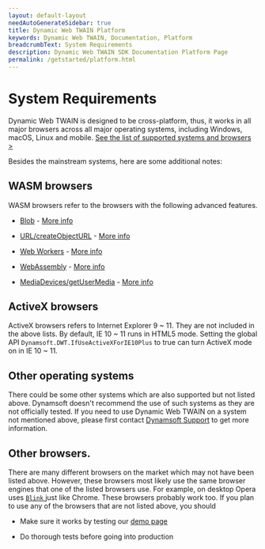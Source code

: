 ```yaml
---
layout: default-layout
needAutoGenerateSidebar: true
title: Dynamic Web TWAIN Platform
keywords: Dynamic Web TWAIN, Documentation, Platform
breadcrumbText: System Requirements
description: Dynamic Web TWAIN SDK Documentation Platform Page
permalink: /getstarted/platform.html
---
```


# System Requirements

Dynamic Web TWAIN is designed to be cross-platform, thus, it works in all major browsers across all major operating systems, including Windows, macOS, Linux and mobile. [See the list of supported systems and browsers >](https://www.dynamsoft.com/web-twain/features/)

Besides the mainstream systems, here are some additional notes:

## WASM browsers

WASM browsers refer to the browsers with the following advanced features.

- [Blob](https://developer.mozilla.org/en-US/docs/Web/API/Blob) - [More info](https://caniuse.com/#feat=blobbuilder)

- [URL/createObjectURL](https://developer.mozilla.org/en-US/docs/Web/API/URL/createObjectURL) - [More info](https://caniuse.com/#feat=bloburls)

- [Web Workers](https://developer.mozilla.org/en-US/docs/Web/API/Web_Workers_API) - [More info](https://caniuse.com/#feat=webworkers)

- [WebAssembly](https://developer.mozilla.org/en-US/docs/Web/JavaScript/Reference/Global_objects/WebAssembly) -
[More info](https://caniuse.com/#feat=wasm)

- [MediaDevices/getUserMedia](https://developer.mozilla.org/en-US/docs/Web/API/MediaDevices/getUserMedia) - [More info](https://caniuse.com/#feat=stream)

## ActiveX browsers

ActiveX browsers refers to Internet Explorer 9 ~ 11. They are not included in the above lists. By default, IE 10 ~ 11 runs in HTML5 mode. Setting the global API `Dynamsoft.DWT.IfUseActiveXForIE10Plus` to true can turn ActiveX mode on in IE 10 ~ 11.

## Other operating systems

There could be some other systems which are also supported but not listed above. Dynamsoft doesn't recommend the use of such systems as they are not officially tested. If you need to use Dynamic Web TWAIN on a system not mentioned above, please first contact [Dynamsoft Support]({{site.about}}getsupport.html) to get more information.

## Other browsers.

There are many different browsers on the market which may not have been listed above. However, these browsers most likely use the same browser engines that one of the listed browsers use. For example, on desktop Opera uses [ `Blink` ](https://en.wikipedia.org/wiki/Blink_(web_engine)) just like Chrome. These browsers probably work too. If you plan to use any of the browsers that are not listed above, you should

- Make sure it works by testing our [demo page](https://demo.dynamsoft.com/dwt/online_demo_scan.aspx)

- Do thorough tests before going into production
